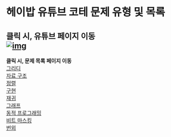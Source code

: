 # 헤이밥 유튜브 코테 문제 유형 및 목록

**클릭 시, 유튜브 페이지 이동**
<br>
[![img](https://github.com/kymjaehong/backjoon-list/blob/master/img.png)](https://www.youtube.com/watch?v=rUWf0mhcrQk&t=1s)
<br>
---
**클릭 시, 문제 목록 페이지 이동**
<br>
[그리디](https://github.com/kymjaehong/backjoon-list/tree/master/greedy)<br>
[자료 구조](https://github.com/kymjaehong/backjoon-list/tree/master/data-structure)<br>
[정렬](https://github.com/kymjaehong/backjoon-list/tree/master/sort)<br>
[구현](https://github.com/kymjaehong/backjoon-list/tree/master/implementation)<br>
[재귀](https://github.com/kymjaehong/backjoon-list/tree/master/recursive)<br>
[그래프](https://github.com/kymjaehong/backjoon-list/tree/master/graph)<br>
[동적 프로그래밍](https://github.com/kymjaehong/backjoon-list/tree/master/dp)<br>
[비트 마스킹](https://github.com/kymjaehong/backjoon-list/tree/master/bit-masking)<br>
[번외](https://github.com/kymjaehong/backjoon-list/tree/master/extra)<br>


